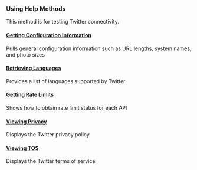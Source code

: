 ### Using Help Methods

This method is for testing Twitter connectivity.

#### [Getting Configuration Information](Using-Help-Methods/Getting-Configuration-Information.md)

Pulls general configuration information such as URL lengths, system names, and photo sizes

#### [Retrieving Languages](Using-Help-Methods/Retrieving-Languages.md)

Provides a list of languages supported by Twitter

#### [Getting Rate Limits](Using-Help-Methods/Getting-Rate-Limits.md)

Shows how to obtain rate limit status for each API

#### [Viewing Privacy](Using-Help-Methods/Viewing-Privacy.md)

Displays the Twitter privacy policy

#### [Viewing TOS](Using-Help-Methods/Viewing-TOS.md)

Displays the Twitter terms of service